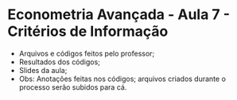 # Econometria Avançada - Aula 7 - Critérios de Informação
* Arquivos e códigos feitos pelo professor;
* Resultados dos códigos;
* Slides da aula;
* Obs: Anotações feitas nos códigos; arquivos criados durante o processo serão subidos para cá.
